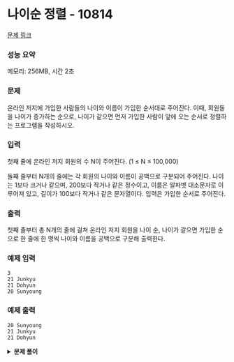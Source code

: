 # 나이순 정렬 - 10814

[문제 링크](https://www.acmicpc.net/problem/10814)

### 성능 요약

메모리: 256MB, 시간 2초

### 문제

온라인 저지에 가입한 사람들의 나이와 이름이 가입한 순서대로 주어진다. 이때, 회원들을 나이가 증가하는 순으로, 나이가 같으면 먼저 가입한 사람이 앞에 오는 순서로 정렬하는 프로그램을 작성하시오.

### 입력

첫째 줄에 온라인 저지 회원의 수 N이 주어진다. (1 ≤ N ≤ 100,000)

둘째 줄부터 N개의 줄에는 각 회원의 나이와 이름이 공백으로 구분되어 주어진다. 나이는 1보다 크거나 같으며, 200보다 작거나 같은 정수이고, 이름은 알파벳 대소문자로 이루어져 있고, 길이가 100보다 작거나 같은 문자열이다. 입력은 가입한 순서로 주어진다.

### 출력

첫째 줄부터 총 N개의 줄에 걸쳐 온라인 저지 회원을 나이 순, 나이가 같으면 가입한 순으로 한 줄에 한 명씩 나이와 이름을 공백으로 구분해 출력한다.

### 예제 입력

```
3
21 Junkyu
21 Dohyun
20 Sunyoung
```

### 예제 출력

```
20 Sunyoung
21 Junkyu
21 Dohyun
```

<details><summary><b>문제 풀이</b></summary>
<div markdown="1">

### 해결

#### 유저를 객체로 만들어서 풀기

```js
function Solution(input) {
  const users = input.reduce((acc, cur, idx) => {
    const [age, name] = cur.split(" ");
    acc.push({ name: name, age: Number(age), join: idx + 1 });
    return acc;
  }, []);

  const sortedUsers = users.sort((a, b) => {
    if (a.age !== b.age) {
      return a.age - b.age;
    }
    if (a.join !== b.join) {
      return a.join - b.join;
    }
    return 0;
  });

  sortedUsers.forEach((user) => {
    console.log(`${user.age} ${user.name}`);
  });
}

Solution(input);
```

- 문제 그대로 풀기 위해 users라는 배열을 만들어서 각각의 유저를 객체로 만들어 저장
- 가입일 순으로 정렬하기 위해 인덱스 번호로 유저의 가입 순서 저장
- 나이 순으로 정렬하고, 가입일 순으로 정렬

#### 유저의 나이만 고려하기

객체로 만드는 방식으로 풀었더니 메모리나 시간이 너무나 많이 소모되었다. 그래서 다른 방식으로 풀어보았다.

```js
function Solution(input) {
  input.sort((a, b) => a.split(" ")[0] - b.split(" ")[0]);
  console.log(input.join("\n"));
}

Solution(input);
```

위의 긴 코드가 사실 단 두줄이면 해결되었다. 어차피 이미 문제에서 **유저는 가입한 순서대로 주어진다**고 되어있기 때문에
내가 특별히 인덱스를 넣어서 고려할 필요가 없었다. `sort()` 안에서 각 문장을 split해서 유저의 나이만 비교한 결과다.

#### parseFloat 이용하기

위 방식도 첫번째보다는 충분히 빨랐지만, `parseFloat()`을 이용하면 메모리도 덜 소모되고, 무엇보다 속도가 훨씬 빨랐다.

```js
function Solution(input) {
  input.sort((a, b) => parseFloat(a) - parseFloat(b));
  console.log(input.join("\n"));
}

Solution(input);
```

- `parseFloat()`은 문자열을 받는 메서드다. 그러나 문자열이 아닐 경우 `toString`을 사용해 추상 문자열로 변환한다.
- 반환값은 문자열에서 파싱한 부동 소수점 실수다.
- 공백이 아닌 첫글자를 숫자로 변환할 수 없는 경우 `NaN`을 반환한다.
- 즉, 사용할 수 있는 곳은 **숫자나, 공백이나 숫자가 먼저온 문자열**이다!

</div>
</details>
